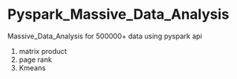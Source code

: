 # Pyspark_Massive_Data_Analysis

Massive_Data_Analysis for 500000+ data using pyspark api

1. matrix product
2. page rank
3. Kmeans
